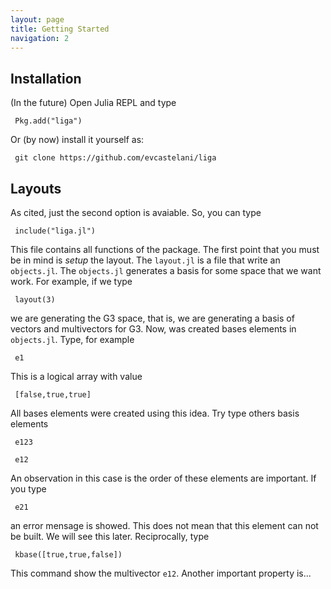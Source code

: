 ```yaml
---
layout: page
title: Getting Started
navigation: 2
---
```


## Installation


(In the future) Open Julia REPL and type

     Pkg.add("liga")

Or (by now) install it yourself as:

     git clone https://github.com/evcastelani/liga

## Layouts

As cited, just the second option is avaiable. So, you can type 

	 include("liga.jl")

This file contains all functions of the package. The first point that you must
be in mind is *setup* the layout. The ```layout.jl``` is a file that write
an ```objects.jl```. The ```objects.jl``` generates a basis for some space that we want work. For example, if we type

	 layout(3)

we are generating  the G3 space, that is, we are generating a basis of vectors and multivectors for G3. Now, was created bases elements in ```objects.jl```. Type, for example

     e1

This is a logical array with value 

     [false,true,true]

All bases elements were created using this idea. Try type others basis elements
    
     e123

     e12          
An  observation in this case is the order of these elements are important. If you type

     e21

an error mensage is showed. This does not mean that this element can not be built. We will see this later. Reciprocally, type

     kbase([true,true,false])

This command show the multivector ```e12```. Another important property is...    
